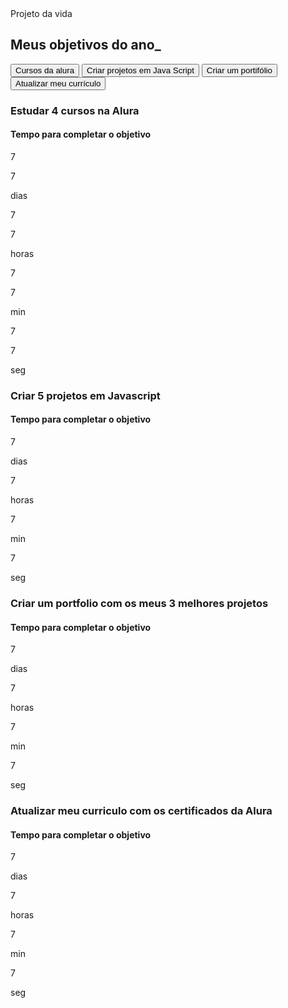 <!DOCTYPE html>
<html lang="pt-br">
<head>
    <meta charset="UTF-8">
    <meta name="viewport" content="width=device-width, initial-scale=1.0">
    <link rel="stylesheet" href="style.css"
    <title>Projeto da vida 

</head>
<body>
    <selection class="conteudo-principal"></selection>
    <h2 class="titulo principal"> Meus objetivos do ano_</h2>
    <div>
    <button class="botao">Cursos da alura</button>
    <button class="botao">Criar projetos em Java Script</button>
    <button class="botao">Criar um portifólio</button>
    <button class="botao">Atualizar meu currículo</button>
</div>
<div class="abas-textos">
                <div class="aba-conteudo ativo">
                    <h3 class="aba-conteudo-titulo-principal">Estudar 4 cursos na Alura</h3>
                    <h4 class="aba-conteudo-titulo-secundario">Tempo para completar o objetivo</h4>
                    <div class="contador">
                        <div class="contador-digito">
                            <p class="contador-digito-numero">7</p>
                            <p class="contador-digito-numero" id="dias0">7</p>
                            <p class="contador-digito-texto">dias</p>
                        </div>
                        <div class="contador-digito">
                            <p class="contador-digito-numero">7</p>
                            <p class="contador-digito-numero" id="horas0">7</p>
                            <p class="contador-digito-texto">horas</p>
                        </div>
                        <div class="contador-digito">
                            <p class="contador-digito-numero">7</p>
                            <p class="contador-digito-numero" id="min0">7</p>
                            <p class="contador-digito-texto">min</p>
                        </div>
                        <div class="contador-digito">
                            <p class="contador-digito-numero">7</p>
                            <p class="contador-digito-numero" id="seg0">7</p>
                            <p class="contador-digito-texto">seg</p>
                        </div>
                    </div>
                </div>
<div class="aba-conteudo">
                    <h3 class="aba-conteudo-titulo-principal">Criar 5 projetos em Javascript</h3>
                    <h4 class="aba-conteudo-titulo-secundario">Tempo para completar o objetivo</h4>
                    <div class="contador"></div>
                    <div class="contador">
                        <div class="contador-digito">
                            <p class="contador-digito-numero" id="dias1">7</p>
                            <p class="contador-digito-texto">dias</p>
                        </div>
                        <div class="contador-digito">
                            <p class="contador-digito-numero" id="horas1">7</p>
                            <p class="contador-digito-texto">horas</p>
                        </div>
                        <div class="contador-digito">
                            <p class="contador-digito-numero" id="min1">7</p>
                            <p class="contador-digito-texto">min</p>
                        </div>
                        <div class="contador-digito">
                            <p class="contador-digito-numero" id="seg1">7</p>
                            <p class="contador-digito-texto">seg</p>
                        </div>
                    </div>
                </div>
                            <div class="aba-conteudo">
                    <h3 class="aba-conteudo-titulo-principal">Criar um portfolio com os meus 3 melhores projetos</h3>
                    <h4 class="aba-conteudo-titulo-secundario">Tempo para completar o objetivo</h4>
                    <div class="contador"></div>
                    <div class="contador">
                        <div class="contador-digito">
                            <p class="contador-digito-numero" id="dias2">7</p>
                            <p class="contador-digito-texto">dias</p>
                        </div>
                        <div class="contador-digito">
                            <p class="contador-digito-numero" id="horas2">7</p>
                            <p class="contador-digito-texto">horas</p>
                        </div>
                        <div class="contador-digito">
                            <p class="contador-digito-numero" id="min2">7</p>
                            <p class="contador-digito-texto">min</p>
                        </div>
                        <div class="contador-digito">
                            <p class="contador-digito-numero" id="seg2">7</p>
                            <p class="contador-digito-texto">seg</p>
                        </div>
                    </div>
                </div>
                <div class="aba-conteudo">
                    <h3 class="aba-conteudo-titulo-principal">Atualizar meu curriculo com os certificados da Alura</h3>
                    <h4 class="aba-conteudo-titulo-secundario">Tempo para completar o objetivo</h4>
                    <div class="contador"></div>
                    <div class="contador">
                        <div class="contador-digito">
                            <p class="contador-digito-numero" id="dias3">7</p>
                            <p class="contador-digito-texto">dias</p>
                        </div>
                        <div class="contador-digito">
                            <p class="contador-digito-numero" id="horas3">7</p>
                            <p class="contador-digito-texto">horas</p>
                        </div>
                        <div class="contador-digito">
                            <p class="contador-digito-numero" id="min3">7</p>
                            <p class="contador-digito-texto">min</p>
                        </div>
                        <div class="contador-digito">
                            <p class="contador-digito-numero" id="seg3">7</p>
                            <p class="contador-digito-texto">seg</p>
                        </div>
                    </div>
                </div>
            </div>
        </div>

</body>
</html>
